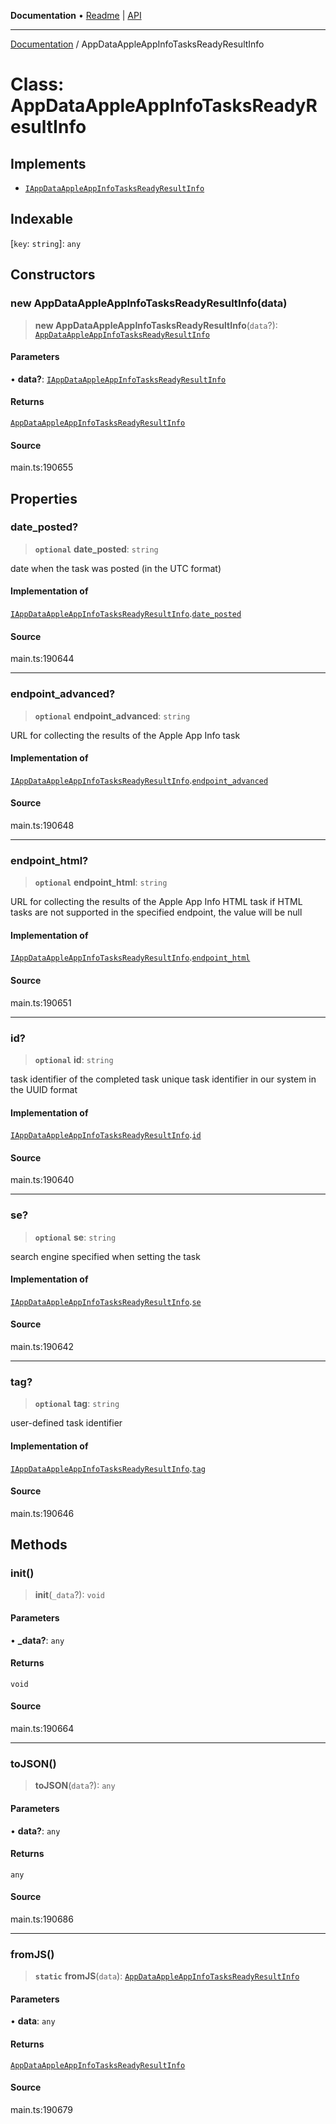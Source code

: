 **Documentation** • [Readme](../README.md) \| [API](../globals.md)

***

[Documentation](../README.md) / AppDataAppleAppInfoTasksReadyResultInfo

# Class: AppDataAppleAppInfoTasksReadyResultInfo

## Implements

- [`IAppDataAppleAppInfoTasksReadyResultInfo`](../interfaces/IAppDataAppleAppInfoTasksReadyResultInfo.md)

## Indexable

 \[`key`: `string`\]: `any`

## Constructors

### new AppDataAppleAppInfoTasksReadyResultInfo(data)

> **new AppDataAppleAppInfoTasksReadyResultInfo**(`data`?): [`AppDataAppleAppInfoTasksReadyResultInfo`](AppDataAppleAppInfoTasksReadyResultInfo.md)

#### Parameters

• **data?**: [`IAppDataAppleAppInfoTasksReadyResultInfo`](../interfaces/IAppDataAppleAppInfoTasksReadyResultInfo.md)

#### Returns

[`AppDataAppleAppInfoTasksReadyResultInfo`](AppDataAppleAppInfoTasksReadyResultInfo.md)

#### Source

main.ts:190655

## Properties

### date\_posted?

> **`optional`** **date\_posted**: `string`

date when the task was posted (in the UTC format)

#### Implementation of

[`IAppDataAppleAppInfoTasksReadyResultInfo`](../interfaces/IAppDataAppleAppInfoTasksReadyResultInfo.md).[`date_posted`](../interfaces/IAppDataAppleAppInfoTasksReadyResultInfo.md#date_posted)

#### Source

main.ts:190644

***

### endpoint\_advanced?

> **`optional`** **endpoint\_advanced**: `string`

URL for collecting the results of the Apple App Info task

#### Implementation of

[`IAppDataAppleAppInfoTasksReadyResultInfo`](../interfaces/IAppDataAppleAppInfoTasksReadyResultInfo.md).[`endpoint_advanced`](../interfaces/IAppDataAppleAppInfoTasksReadyResultInfo.md#endpoint_advanced)

#### Source

main.ts:190648

***

### endpoint\_html?

> **`optional`** **endpoint\_html**: `string`

URL for collecting the results of the Apple App Info HTML task
if HTML tasks are not supported in the specified endpoint, the value will be null

#### Implementation of

[`IAppDataAppleAppInfoTasksReadyResultInfo`](../interfaces/IAppDataAppleAppInfoTasksReadyResultInfo.md).[`endpoint_html`](../interfaces/IAppDataAppleAppInfoTasksReadyResultInfo.md#endpoint_html)

#### Source

main.ts:190651

***

### id?

> **`optional`** **id**: `string`

task identifier of the completed task
unique task identifier in our system in the UUID format

#### Implementation of

[`IAppDataAppleAppInfoTasksReadyResultInfo`](../interfaces/IAppDataAppleAppInfoTasksReadyResultInfo.md).[`id`](../interfaces/IAppDataAppleAppInfoTasksReadyResultInfo.md#id)

#### Source

main.ts:190640

***

### se?

> **`optional`** **se**: `string`

search engine specified when setting the task

#### Implementation of

[`IAppDataAppleAppInfoTasksReadyResultInfo`](../interfaces/IAppDataAppleAppInfoTasksReadyResultInfo.md).[`se`](../interfaces/IAppDataAppleAppInfoTasksReadyResultInfo.md#se)

#### Source

main.ts:190642

***

### tag?

> **`optional`** **tag**: `string`

user-defined task identifier

#### Implementation of

[`IAppDataAppleAppInfoTasksReadyResultInfo`](../interfaces/IAppDataAppleAppInfoTasksReadyResultInfo.md).[`tag`](../interfaces/IAppDataAppleAppInfoTasksReadyResultInfo.md#tag)

#### Source

main.ts:190646

## Methods

### init()

> **init**(`_data`?): `void`

#### Parameters

• **\_data?**: `any`

#### Returns

`void`

#### Source

main.ts:190664

***

### toJSON()

> **toJSON**(`data`?): `any`

#### Parameters

• **data?**: `any`

#### Returns

`any`

#### Source

main.ts:190686

***

### fromJS()

> **`static`** **fromJS**(`data`): [`AppDataAppleAppInfoTasksReadyResultInfo`](AppDataAppleAppInfoTasksReadyResultInfo.md)

#### Parameters

• **data**: `any`

#### Returns

[`AppDataAppleAppInfoTasksReadyResultInfo`](AppDataAppleAppInfoTasksReadyResultInfo.md)

#### Source

main.ts:190679
